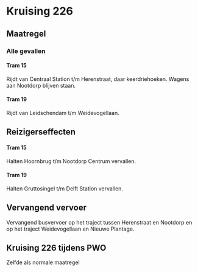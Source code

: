 # Kruising 226
## Maatregel
### Alle gevallen

#### Tram 15
Rijdt van Centraal Station t/m Herenstraat, daar keerdriehoeken.
Wagens aan Nootdorp blijven staan.

#### Tram 19
Rijdt van Leidschendam t/m Weidevogellaan.

## Reizigerseffecten

#### Tram 15
Halten Hoornbrug t/m Nootdorp Centrum vervallen.

#### Tram 19
Halten Gruttosingel t/m Delft Station vervallen.

## Vervangend vervoer
Vervangend busvervoer op het traject tussen Herenstraat en Nootdorp en op het traject Weidevogellaan en Nieuwe Plantage.

## Kruising 226 tijdens PWO
Zelfde als normale maatregel
